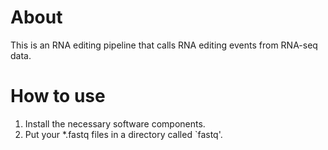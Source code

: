 # About
This is an RNA editing pipeline that calls RNA editing events from RNA-seq data.

# How to use
1. Install the necessary software components.
2. Put your *.fastq files in a directory called `fastq'.